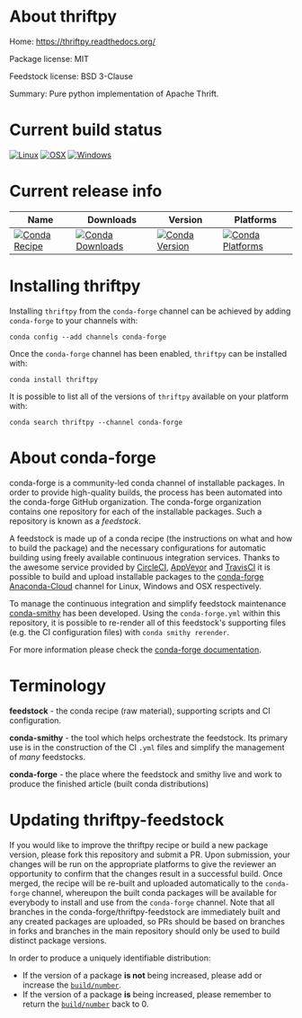 About thriftpy
==============

Home: https://thriftpy.readthedocs.org/

Package license: MIT

Feedstock license: BSD 3-Clause

Summary: Pure python implementation of Apache Thrift.



Current build status
====================

[![Linux](https://img.shields.io/circleci/project/github/conda-forge/thriftpy-feedstock/master.svg?label=Linux)](https://circleci.com/gh/conda-forge/thriftpy-feedstock)
[![OSX](https://img.shields.io/travis/conda-forge/thriftpy-feedstock/master.svg?label=macOS)](https://travis-ci.org/conda-forge/thriftpy-feedstock)
[![Windows](https://img.shields.io/appveyor/ci/conda-forge/thriftpy-feedstock/master.svg?label=Windows)](https://ci.appveyor.com/project/conda-forge/thriftpy-feedstock/branch/master)

Current release info
====================

| Name | Downloads | Version | Platforms |
| --- | --- | --- | --- |
| [![Conda Recipe](https://img.shields.io/badge/recipe-thriftpy-green.svg)](https://anaconda.org/conda-forge/thriftpy) | [![Conda Downloads](https://img.shields.io/conda/dn/conda-forge/thriftpy.svg)](https://anaconda.org/conda-forge/thriftpy) | [![Conda Version](https://img.shields.io/conda/vn/conda-forge/thriftpy.svg)](https://anaconda.org/conda-forge/thriftpy) | [![Conda Platforms](https://img.shields.io/conda/pn/conda-forge/thriftpy.svg)](https://anaconda.org/conda-forge/thriftpy) |

Installing thriftpy
===================

Installing `thriftpy` from the `conda-forge` channel can be achieved by adding `conda-forge` to your channels with:

```
conda config --add channels conda-forge
```

Once the `conda-forge` channel has been enabled, `thriftpy` can be installed with:

```
conda install thriftpy
```

It is possible to list all of the versions of `thriftpy` available on your platform with:

```
conda search thriftpy --channel conda-forge
```


About conda-forge
=================

conda-forge is a community-led conda channel of installable packages.
In order to provide high-quality builds, the process has been automated into the
conda-forge GitHub organization. The conda-forge organization contains one repository
for each of the installable packages. Such a repository is known as a *feedstock*.

A feedstock is made up of a conda recipe (the instructions on what and how to build
the package) and the necessary configurations for automatic building using freely
available continuous integration services. Thanks to the awesome service provided by
[CircleCI](https://circleci.com/), [AppVeyor](https://www.appveyor.com/)
and [TravisCI](https://travis-ci.org/) it is possible to build and upload installable
packages to the [conda-forge](https://anaconda.org/conda-forge)
[Anaconda-Cloud](https://anaconda.org/) channel for Linux, Windows and OSX respectively.

To manage the continuous integration and simplify feedstock maintenance
[conda-smithy](https://github.com/conda-forge/conda-smithy) has been developed.
Using the ``conda-forge.yml`` within this repository, it is possible to re-render all of
this feedstock's supporting files (e.g. the CI configuration files) with ``conda smithy rerender``.

For more information please check the [conda-forge documentation](https://conda-forge.org/docs/).

Terminology
===========

**feedstock** - the conda recipe (raw material), supporting scripts and CI configuration.

**conda-smithy** - the tool which helps orchestrate the feedstock.
                   Its primary use is in the construction of the CI ``.yml`` files
                   and simplify the management of *many* feedstocks.

**conda-forge** - the place where the feedstock and smithy live and work to
                  produce the finished article (built conda distributions)


Updating thriftpy-feedstock
===========================

If you would like to improve the thriftpy recipe or build a new
package version, please fork this repository and submit a PR. Upon submission,
your changes will be run on the appropriate platforms to give the reviewer an
opportunity to confirm that the changes result in a successful build. Once
merged, the recipe will be re-built and uploaded automatically to the
`conda-forge` channel, whereupon the built conda packages will be available for
everybody to install and use from the `conda-forge` channel.
Note that all branches in the conda-forge/thriftpy-feedstock are
immediately built and any created packages are uploaded, so PRs should be based
on branches in forks and branches in the main repository should only be used to
build distinct package versions.

In order to produce a uniquely identifiable distribution:
 * If the version of a package **is not** being increased, please add or increase
   the [``build/number``](https://conda.io/docs/user-guide/tasks/build-packages/define-metadata.html#build-number-and-string).
 * If the version of a package **is** being increased, please remember to return
   the [``build/number``](https://conda.io/docs/user-guide/tasks/build-packages/define-metadata.html#build-number-and-string)
   back to 0.
